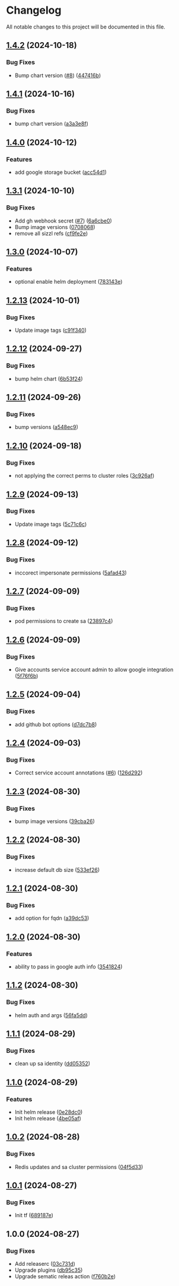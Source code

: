 # Changelog

All notable changes to this project will be documented in this file.

## [1.4.2](https://github.com/ctrlplanedev/terraform-google-ctrlplane/compare/v1.4.1...v1.4.2) (2024-10-18)

### Bug Fixes

* Bump chart version ([#8](https://github.com/ctrlplanedev/terraform-google-ctrlplane/issues/8)) ([447416b](https://github.com/ctrlplanedev/terraform-google-ctrlplane/commit/447416b1b24a9bd18a1f10c3966391cab696a540))

## [1.4.1](https://github.com/ctrlplanedev/terraform-google-ctrlplane/compare/v1.4.0...v1.4.1) (2024-10-16)

### Bug Fixes

* bump chart version ([a3a3e8f](https://github.com/ctrlplanedev/terraform-google-ctrlplane/commit/a3a3e8f5e18b74e7f6052e23a3e03293e4492356))

## [1.4.0](https://github.com/ctrlplanedev/terraform-google-ctrlplane/compare/v1.3.1...v1.4.0) (2024-10-12)

### Features

* add google storage bucket ([acc54d1](https://github.com/ctrlplanedev/terraform-google-ctrlplane/commit/acc54d1ab6781631b9dd613e543fd9c7ab2121e1))

## [1.3.1](https://github.com/ctrlplanedev/terraform-google-ctrlplane/compare/v1.3.0...v1.3.1) (2024-10-10)

### Bug Fixes

* Add gh webhook secret ([#7](https://github.com/ctrlplanedev/terraform-google-ctrlplane/issues/7)) ([6a6cbe0](https://github.com/ctrlplanedev/terraform-google-ctrlplane/commit/6a6cbe0660313fbaf11a38751a69e3957bcdc655))
* Bump image versions ([0708068](https://github.com/ctrlplanedev/terraform-google-ctrlplane/commit/07080689da955023c2eec80524472428de330cb2))
* remove all sizzl refs ([cf9fe2e](https://github.com/ctrlplanedev/terraform-google-ctrlplane/commit/cf9fe2e665cd67cefde04726aa255d36e2602eb6))

## [1.3.0](https://github.com/ctrlplanedev/terraform-google-ctrlplane/compare/v1.2.13...v1.3.0) (2024-10-07)

### Features

- optional enable helm deployment ([783143e](https://github.com/ctrlplanedev/terraform-google-ctrlplane/commit/783143ec53f4c170dd2e82b79065d50af385314c))

## [1.2.13](https://github.com/ctrlplanedev/terraform-google-ctrlplane/compare/v1.2.12...v1.2.13) (2024-10-01)

### Bug Fixes

- Update image tags ([c91f340](https://github.com/ctrlplanedev/terraform-google-ctrlplane/commit/c91f3408f5ea31a72afc75e17c313649a236c9a7))

## [1.2.12](https://github.com/ctrlplanedev/terraform-google-ctrlplane/compare/v1.2.11...v1.2.12) (2024-09-27)

### Bug Fixes

- bump helm chart ([6b53f24](https://github.com/ctrlplanedev/terraform-google-ctrlplane/commit/6b53f2499963ea7ec0102a1dfed3b96653a42214))

## [1.2.11](https://github.com/ctrlplanedev/terraform-google-ctrlplane/compare/v1.2.10...v1.2.11) (2024-09-26)

### Bug Fixes

- bump versions ([a548ec9](https://github.com/ctrlplanedev/terraform-google-ctrlplane/commit/a548ec9e5fc4afb3524c4991052ad89f5b5cf5e8))

## [1.2.10](https://github.com/ctrlplanedev/terraform-google-ctrlplane/compare/v1.2.9...v1.2.10) (2024-09-18)

### Bug Fixes

- not applying the correct perms to cluster roles ([3c926af](https://github.com/ctrlplanedev/terraform-google-ctrlplane/commit/3c926afddda8efeb67ebc6613488573aa7723ac0))

## [1.2.9](https://github.com/ctrlplanedev/terraform-google-ctrlplane/compare/v1.2.8...v1.2.9) (2024-09-13)

### Bug Fixes

- Update image tags ([5c71c6c](https://github.com/ctrlplanedev/terraform-google-ctrlplane/commit/5c71c6cca3595b3d0f55cafee21fcbf40c3e0048))

## [1.2.8](https://github.com/ctrlplanedev/terraform-google-ctrlplane/compare/v1.2.7...v1.2.8) (2024-09-12)

### Bug Fixes

- inccorect impersonate permissions ([5afad43](https://github.com/ctrlplanedev/terraform-google-ctrlplane/commit/5afad433d3b7e79f295d62317ceda1a657a26d69))

## [1.2.7](https://github.com/ctrlplanedev/terraform-google-ctrlplane/compare/v1.2.6...v1.2.7) (2024-09-09)

### Bug Fixes

- pod permissions to create sa ([23897c4](https://github.com/ctrlplanedev/terraform-google-ctrlplane/commit/23897c4339f7979a1e1ca1b72f34d86565ad1ae9))

## [1.2.6](https://github.com/ctrlplanedev/terraform-google-ctrlplane/compare/v1.2.5...v1.2.6) (2024-09-09)

### Bug Fixes

- Give accounts service account admin to allow google integration ([5f76f6b](https://github.com/ctrlplanedev/terraform-google-ctrlplane/commit/5f76f6be2e024e2c9e7a4c0adcf9e351ec57d4ba))

## [1.2.5](https://github.com/ctrlplanedev/terraform-google-ctrlplane/compare/v1.2.4...v1.2.5) (2024-09-04)

### Bug Fixes

- add github bot options ([d7dc7b8](https://github.com/ctrlplanedev/terraform-google-ctrlplane/commit/d7dc7b87b32aa25fafcb6fad052ee5fedb855a61))

## [1.2.4](https://github.com/ctrlplanedev/terraform-google-ctrlplane/compare/v1.2.3...v1.2.4) (2024-09-03)

### Bug Fixes

- Correct service account annotations ([#6](https://github.com/ctrlplanedev/terraform-google-ctrlplane/issues/6)) ([126d292](https://github.com/ctrlplanedev/terraform-google-ctrlplane/commit/126d292dd82ef72a9689210daef0e3fb2ef1fed9))

## [1.2.3](https://github.com/ctrlplanedev/terraform-google-ctrlplane/compare/v1.2.2...v1.2.3) (2024-08-30)

### Bug Fixes

- bump image versions ([39cba26](https://github.com/ctrlplanedev/terraform-google-ctrlplane/commit/39cba268afcac7ae75390d8be6b7a3c75ba513ae))

## [1.2.2](https://github.com/ctrlplanedev/terraform-google-ctrlplane/compare/v1.2.1...v1.2.2) (2024-08-30)

### Bug Fixes

- increase default db size ([533ef26](https://github.com/ctrlplanedev/terraform-google-ctrlplane/commit/533ef2638666f4d5b9bba55f0b581477f8d44f14))

## [1.2.1](https://github.com/ctrlplanedev/terraform-google-ctrlplane/compare/v1.2.0...v1.2.1) (2024-08-30)

### Bug Fixes

- add option for fqdn ([a39dc53](https://github.com/ctrlplanedev/terraform-google-ctrlplane/commit/a39dc533cb1989cb4d921238a7b345c41206e8f8))

## [1.2.0](https://github.com/ctrlplanedev/terraform-google-ctrlplane/compare/v1.1.2...v1.2.0) (2024-08-30)

### Features

- ability to pass in google auth info ([3541824](https://github.com/ctrlplanedev/terraform-google-ctrlplane/commit/354182430192d0cee80af69b1570bce3d13ced53))

## [1.1.2](https://github.com/ctrlplanedev/terraform-google-ctrlplane/compare/v1.1.1...v1.1.2) (2024-08-30)

### Bug Fixes

- helm auth and args ([56fa5dd](https://github.com/ctrlplanedev/terraform-google-ctrlplane/commit/56fa5dde5f23de33fa0095b4150aa02307d4f946))

## [1.1.1](https://github.com/ctrlplanedev/terraform-google-ctrlplane/compare/v1.1.0...v1.1.1) (2024-08-29)

### Bug Fixes

- clean up sa identity ([dd05352](https://github.com/ctrlplanedev/terraform-google-ctrlplane/commit/dd05352431e8aeee395cbcecc2141138d3cf4b23))

## [1.1.0](https://github.com/ctrlplanedev/terraform-google-ctrlplane/compare/v1.0.2...v1.1.0) (2024-08-29)

### Features

- Init helm release ([0e28dc0](https://github.com/ctrlplanedev/terraform-google-ctrlplane/commit/0e28dc072b2fd995a9fef76886d154fd921a6894))
- Init helm release ([4be05af](https://github.com/ctrlplanedev/terraform-google-ctrlplane/commit/4be05afc07e160d41074a59f03e8d7f1c7165b4d))

## [1.0.2](https://github.com/ctrlplanedev/terraform-google-ctrlplane/compare/v1.0.1...v1.0.2) (2024-08-28)

### Bug Fixes

- Redis updates and sa cluster permissions ([04f5d33](https://github.com/ctrlplanedev/terraform-google-ctrlplane/commit/04f5d33b49c6db5b829555d04c65e6b854f0a20b))

## [1.0.1](https://github.com/ctrlplanedev/terraform-google-ctrlplane/compare/v1.0.0...v1.0.1) (2024-08-27)

### Bug Fixes

- Init tf ([689187e](https://github.com/ctrlplanedev/terraform-google-ctrlplane/commit/689187e44406eb501adb7da70aa34e39b228823c))

## 1.0.0 (2024-08-27)

### Bug Fixes

- Add releaserc ([03c731d](https://github.com/ctrlplanedev/terraform-google-ctrlplane/commit/03c731db96041d6c78cc2ea904baa5cff40c79a0))
- Upgrade plugins ([db95c35](https://github.com/ctrlplanedev/terraform-google-ctrlplane/commit/db95c3536c4a84da5dac2e38fd4bdab099ffc9a2))
- Upgrade sematic releas action ([f760b2e](https://github.com/ctrlplanedev/terraform-google-ctrlplane/commit/f760b2e56aad0c246296741ec703ddcf72daa690))
